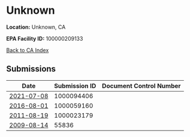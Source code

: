 # Unknown

**Location:** Unknown, CA

**EPA Facility ID:** 100000209133

[Back to CA Index](../../index.md)

## Submissions

| Date | Submission ID | Document Control Number |
|------|--------------|-------------------------|
| [2021-07-08](submissions/1000094406.md) | 1000094406 |  |
| [2016-08-01](submissions/1000059160.md) | 1000059160 |  |
| [2011-08-19](submissions/1000023179.md) | 1000023179 |  |
| [2009-08-14](submissions/55836.md) | 55836 |  |
